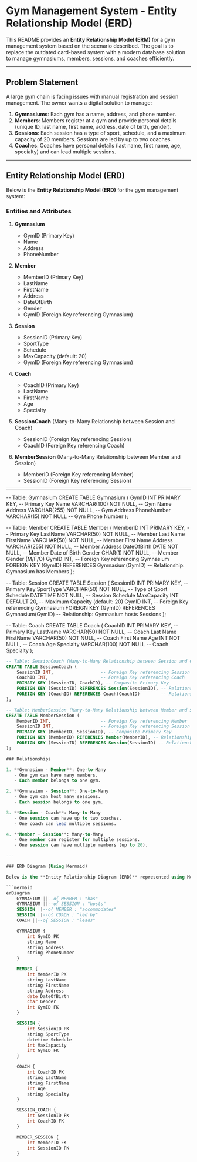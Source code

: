 # Gym Management System - Entity Relationship Model (ERD)

This README provides an **Entity Relationship Model (ERM)** for a gym management system based on the scenario described. The goal is to replace the outdated card-based system with a modern database solution to manage gymnasiums, members, sessions, and coaches efficiently.

---

## Problem Statement

A large gym chain is facing issues with manual registration and session management. The owner wants a digital solution to manage:

1. **Gymnasiums**: Each gym has a name, address, and phone number.
2. **Members**: Members register at a gym and provide personal details (unique ID, last name, first name, address, date of birth, gender).
3. **Sessions**: Each session has a type of sport, schedule, and a maximum capacity of 20 members. Sessions are led by up to two coaches.
4. **Coaches**: Coaches have personal details (last name, first name, age, specialty) and can lead multiple sessions.

---

## Entity Relationship Model (ERD)

Below is the **Entity Relationship Model (ERD)** for the gym management system:

### Entities and Attributes

1. **Gymnasium**
   - GymID (Primary Key)
   - Name
   - Address
   - PhoneNumber

2. **Member**
   - MemberID (Primary Key)
   - LastName
   - FirstName
   - Address
   - DateOfBirth
   - Gender
   - GymID (Foreign Key referencing Gymnasium)

3. **Session**
   - SessionID (Primary Key)
   - SportType
   - Schedule
   - MaxCapacity (default: 20)
   - GymID (Foreign Key referencing Gymnasium)

4. **Coach**
   - CoachID (Primary Key)
   - LastName
   - FirstName
   - Age
   - Specialty

5. **SessionCoach** (Many-to-Many Relationship between Session and Coach)
   - SessionID (Foreign Key referencing Session)
   - CoachID (Foreign Key referencing Coach)

6. **MemberSession** (Many-to-Many Relationship between Member and Session)
   - MemberID (Foreign Key referencing Member)
   - SessionID (Foreign Key referencing Session)

---
-- Table: Gymnasium
CREATE TABLE Gymnasium (
    GymID INT PRIMARY KEY,          -- Primary Key
    Name VARCHAR(100) NOT NULL,     -- Gym Name
    Address VARCHAR(255) NOT NULL,  -- Gym Address
    PhoneNumber VARCHAR(15) NOT NULL -- Gym Phone Number
);

-- Table: Member
CREATE TABLE Member (
    MemberID INT PRIMARY KEY,       -- Primary Key
    LastName VARCHAR(50) NOT NULL,  -- Member Last Name
    FirstName VARCHAR(50) NOT NULL, -- Member First Name
    Address VARCHAR(255) NOT NULL,  -- Member Address
    DateOfBirth DATE NOT NULL,      -- Member Date of Birth
    Gender CHAR(1) NOT NULL,        -- Member Gender (M/F/O)
    GymID INT,                      -- Foreign Key referencing Gymnasium
    FOREIGN KEY (GymID) REFERENCES Gymnasium(GymID) -- Relationship: Gymnasium has Members
);

-- Table: Session
CREATE TABLE Session (
    SessionID INT PRIMARY KEY,      -- Primary Key
    SportType VARCHAR(50) NOT NULL, -- Type of Sport
    Schedule DATETIME NOT NULL,     -- Session Schedule
    MaxCapacity INT DEFAULT 20,     -- Maximum Capacity (default: 20)
    GymID INT,                      -- Foreign Key referencing Gymnasium
    FOREIGN KEY (GymID) REFERENCES Gymnasium(GymID) -- Relationship: Gymnasium hosts Sessions
);

-- Table: Coach
CREATE TABLE Coach (
    CoachID INT PRIMARY KEY,        -- Primary Key
    LastName VARCHAR(50) NOT NULL,  -- Coach Last Name
    FirstName VARCHAR(50) NOT NULL, -- Coach First Name
    Age INT NOT NULL,               -- Coach Age
    Specialty VARCHAR(100) NOT NULL -- Coach Specialty
);


```sql
-- Table: SessionCoach (Many-to-Many Relationship between Session and Coach)
CREATE TABLE SessionCoach (
    SessionID INT,                  -- Foreign Key referencing Session
    CoachID INT,                    -- Foreign Key referencing Coach
    PRIMARY KEY (SessionID, CoachID), -- Composite Primary Key
    FOREIGN KEY (SessionID) REFERENCES Session(SessionID), -- Relationship: Session is led by Coach
    FOREIGN KEY (CoachID) REFERENCES Coach(CoachID)        -- Relationship: Coach leads Session
);

-- Table: MemberSession (Many-to-Many Relationship between Member and Session)
CREATE TABLE MemberSession (
    MemberID INT,                   -- Foreign Key referencing Member
    SessionID INT,                  -- Foreign Key referencing Session
    PRIMARY KEY (MemberID, SessionID), -- Composite Primary Key
    FOREIGN KEY (MemberID) REFERENCES Member(MemberID), -- Relationship: Member attends Session
    FOREIGN KEY (SessionID) REFERENCES Session(SessionID) -- Relationship: Session accommodates Member
);

### Relationships

1. **Gymnasium - Member**: One-to-Many
   - One gym can have many members.
   - Each member belongs to one gym.

2. **Gymnasium - Session**: One-to-Many
   - One gym can host many sessions.
   - Each session belongs to one gym.

3. **Session - Coach**: Many-to-Many
   - One session can have up to two coaches.
   - One coach can lead multiple sessions.

4. **Member - Session**: Many-to-Many
   - One member can register for multiple sessions.
   - One session can have multiple members (up to 20).

---

### ERD Diagram (Using Mermaid)

Below is the **Entity Relationship Diagram (ERD)** represented using Mermaid syntax:

```mermaid
erDiagram
    GYMNASIUM ||--o{ MEMBER : "has"
    GYMNASIUM ||--o{ SESSION : "hosts"
    SESSION ||--o{ MEMBER : "accommodates"
    SESSION ||--o{ COACH : "led by"
    COACH ||--o{ SESSION : "leads"

    GYMNASIUM {
        int GymID PK
        string Name
        string Address
        string PhoneNumber
    }

    MEMBER {
        int MemberID PK
        string LastName
        string FirstName
        string Address
        date DateOfBirth
        char Gender
        int GymID FK
    }

    SESSION {
        int SessionID PK
        string SportType
        datetime Schedule
        int MaxCapacity
        int GymID FK
    }

    COACH {
        int CoachID PK
        string LastName
        string FirstName
        int Age
        string Specialty
    }

    SESSION_COACH {
        int SessionID FK
        int CoachID FK
    }

    MEMBER_SESSION {
        int MemberID FK
        int SessionID FK
    }
